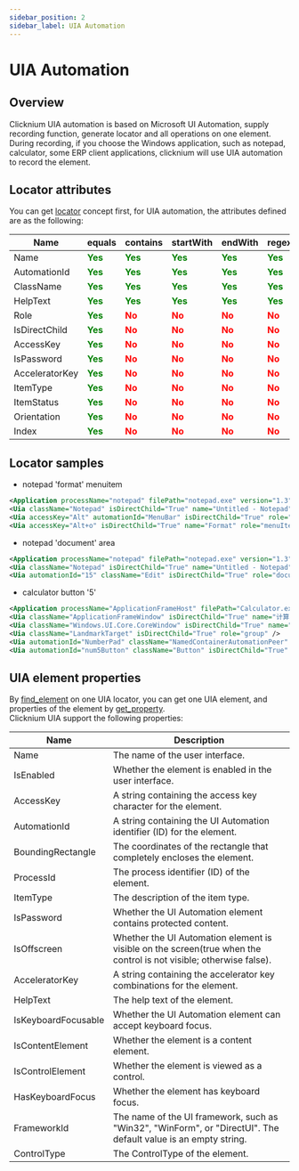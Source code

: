 ```yaml
---
sidebar_position: 2
sidebar_label: UIA Automation 
---
```

# UIA Automation 
## Overview

Clicknium UIA automation is based on Microsoft UI Automation, supply recording function, generate locator and all operations on one element.  
During recording, if you choose the Windows application, such as notepad, calculator, some ERP client applications, clicknium will use UIA automation to record the element.

## Locator attributes
You can get [locator](locator.md) concept first, for UIA automation, the attributes defined are as the following:

| Name      | equals | contains |startWith |endWith | regex
| ----------- | ----------- |----------- |----------- |----------- |----------- |
| Name |  <font color="Green"><B>Yes</B></font>   |<font color="Green"><B>Yes</B></font>|<font color="Green"><B>Yes</B></font>|<font color="Green"><B>Yes</B></font>|<font color="Green"><B>Yes</B></font>|
| AutomationId |  <font color="Green"><B>Yes</B></font>   |<font color="Green"><B>Yes</B></font>|<font color="Green"><B>Yes</B></font>|<font color="Green"><B>Yes</B></font>|<font color="Green"><B>Yes</B></font>|
| ClassName |  <font color="Green"><B>Yes</B></font>   |<font color="Green"><B>Yes</B></font>|<font color="Green"><B>Yes</B></font>|<font color="Green"><B>Yes</B></font>|<font color="Green"><B>Yes</B></font>|
| HelpText |  <font color="Green"><B>Yes</B></font>   |<font color="Green"><B>Yes</B></font>|<font color="Green"><B>Yes</B></font>|<font color="Green"><B>Yes</B></font>|<font color="Green"><B>Yes</B></font>|
| Role |  <font color="Green"><B>Yes</B></font>   |<font color="Red"><B>No</B></font>|<font color="Red"><B>No</B></font>|<font color="Red"><B>No</B></font>|<font color="Red"><B>No</B></font>|
| IsDirectChild |  <font color="Green"><B>Yes</B></font>   |<font color="Red"><B>No</B></font>|<font color="Red"><B>No</B></font>|<font color="Red"><B>No</B></font>|<font color="Red"><B>No</B></font>|
| AccessKey |  <font color="Green"><B>Yes</B></font>   |<font color="Red"><B>No</B></font>|<font color="Red"><B>No</B></font>|<font color="Red"><B>No</B></font>|<font color="Red"><B>No</B></font>|
| IsPassword |  <font color="Green"><B>Yes</B></font>   |<font color="Red"><B>No</B></font>|<font color="Red"><B>No</B></font>|<font color="Red"><B>No</B></font>|<font color="Red"><B>No</B></font>|
| AcceleratorKey |  <font color="Green"><B>Yes</B></font>   |<font color="Red"><B>No</B></font>|<font color="Red"><B>No</B></font>|<font color="Red"><B>No</B></font>|<font color="Red"><B>No</B></font>|
| ItemType |  <font color="Green"><B>Yes</B></font>   |<font color="Red"><B>No</B></font>|<font color="Red"><B>No</B></font>|<font color="Red"><B>No</B></font>|<font color="Red"><B>No</B></font>|
| ItemStatus |  <font color="Green"><B>Yes</B></font>   |<font color="Red"><B>No</B></font>|<font color="Red"><B>No</B></font>|<font color="Red"><B>No</B></font>|<font color="Red"><B>No</B></font>|
| Orientation |  <font color="Green"><B>Yes</B></font>   |<font color="Red"><B>No</B></font>|<font color="Red"><B>No</B></font>|<font color="Red"><B>No</B></font>|<font color="Red"><B>No</B></font>|
| Index |  <font color="Green"><B>Yes</B></font>   |<font color="Red"><B>No</B></font>|<font color="Red"><B>No</B></font>|<font color="Red"><B>No</B></font>|<font color="Red"><B>No</B></font>|

## Locator samples

- notepad 'format' menuitem
```xml
<Application processName="notepad" filePath="notepad.exe" version="1.3" />
<Uia className="Notepad" isDirectChild="True" name="Untitled - Notepad" role="window" />
<Uia accessKey="Alt" automationId="MenuBar" isDirectChild="True" role="menuBar" />
<Uia accessKey="Alt+o" isDirectChild="True" name="Format" role="menuItem" />
```
- notepad 'document' area
```xml
<Application processName="notepad" filePath="notepad.exe" version="1.3" />
<Uia className="Notepad" isDirectChild="True" name="Untitled - Notepad" role="window" />
<Uia automationId="15" className="Edit" isDirectChild="True" role="document" />
```
- calculator button '5'
```xml
<Application processName="ApplicationFrameHost" filePath="Calculator.exe" version="1.3" />
<Uia className="ApplicationFrameWindow" isDirectChild="True" name="计算器" role="window" />
<Uia className="Windows.UI.Core.CoreWindow" isDirectChild="True" name="计算器" role="window" />
<Uia className="LandmarkTarget" isDirectChild="True" role="group" />
<Uia automationId="NumberPad" className="NamedContainerAutomationPeer" isDirectChild="True" role="group" />
<Uia automationId="num5Button" className="Button" isDirectChild="True" />
```

## UIA element properties
By [find_element](../references/python/globalfunctions/find_element.md) on one UIA locator, you can get one UIA element, and properties of the element by [get_property](../references/python/uielement/get_property.md).  
Clicknium UIA support the following properties:  

| Name      | Description |
| ----------- | ----------- |
| Name      |  The name of the user interface. |
| IsEnabled  | Whether the element is enabled in the user interface. |
| AccessKey   | A string containing the access key character for the element. |
| AutomationId | A string containing the UI Automation identifier (ID) for the element. |
| BoundingRectangle   | The coordinates of the rectangle that completely encloses the element. |
| ProcessId   | The process identifier (ID) of the element. |
| ItemType   | The description of the item type. |
| IsPassword   |  Whether the UI Automation element contains protected content. |
| IsOffscreen   |  Whether the UI Automation element is visible on the screen(true when the control is not visible; otherwise false). |
| AcceleratorKey   | A string containing the accelerator key combinations for the element. |
| HelpText   | The help text of the element. |
| IsKeyboardFocusable   | Whether the UI Automation element can accept keyboard focus. |
| IsContentElement   | Whether the element is a content element. |
| IsControlElement   | Whether the element is viewed as a control. |
| HasKeyboardFocus   | Whether the element has keyboard focus. |
| FrameworkId   | The name of the UI framework, such as "Win32", "WinForm", or "DirectUI". The default value is an empty string. |
| ControlType | The ControlType of the element. |

